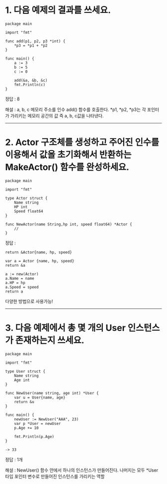 # 1. 다음 예제의 결과를 쓰세요.

    package main

    import "fmt"

    func add(p1, p2, p3 *int) {
        *p3 = *p1 + *p2
    }

    func main() {
        a := 3
        b := 5
        c := 0

        add(&a, &b, &c)
        fmt.Println(c)
    }

정답 : 8

해설 : a, b, c 메모리 주소를 인수 add() 함수를 호출한다. *p1, *p2, *p3는 각 포인터가 가리키는 메모리 공간의 값 즉 a, b, c값을 나타낸다.

---

# 2. Actor 구조체를 생성하고 주어진 인수를 이용해서 값을 초기화해서 반환하는 MakeActor() 함수를 완성하세요.

    package main

    import "fmt"

    type Actor struct {
        Name string
        HP int
        Speed float64
    }

    func NewActor(name String,hp int, speed float64) *Actor {
        //
    }

정답 : 

    return &Actor{name, hp, speed}

    var a = Actor {name, hp, speed}
    return &a

    a := new(Actor)
    a.Name = name
    a.HP = hp
    a.Speed = speed
    return a

다양한 방법으로 사용가능!

---

# 3. 다음 예제에서 총 몇 개의 User 인스턴스가 존재하는지 쓰세요.

    package main

    import "fmt"

    type User struct {
        Name string
        Age int
    }

    func NewUser(name string, age int) *User {
        var u = User{name, age}
        return &u
    }

    func main() {
        newUser := NewUser("AAA", 23)
        var p *User = newUser
        p.Age += 10

        fmt.Println(p.Age)
    }

    -> 33

정답 : 1개

해설 : NewUser() 함수 안에서 하나의 인스턴스가 만들어진다. 나머지는 모두 *User 타입 포인터 변수로 만들어진 인스턴스를 가리키는 역할

